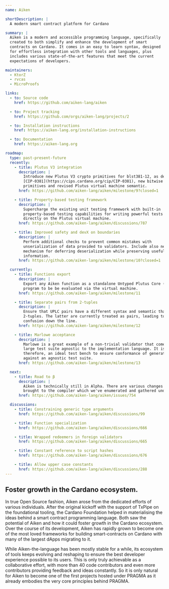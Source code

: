 ```yaml
---
name: Aiken

shortDescription: |
  A modern smart contract platform for Cardano

summary: |
  Aiken is a modern and accessible programming language, specifically
  created to both simplify and enhance the development of smart
  contracts on Cardano. It comes in an easy to learn syntax, designed
  for effortless integration with other tools and languages, plus
  includes various state-of-the-art features that meet the current
  expectations of developers.

maintainers:
  - KtorZ
  - rvcas
  - MicroProofs

links:
  - to: Source code
    href: https://github.com/aiken-lang/aiken

  - to: Project tracking
    href: https://github.com/orgs/aiken-lang/projects/2

  - to: Installation instructions
    href: https://aiken-lang.org/installation-instructions

  - to: Documentation
    href: https://aiken-lang.org

roadmap:
  type: past-present-future
  recently:
    - title: Plutus V3 integration
      description: |
        Introduce new Plutus V3 crypto primitives for blst381-12, as detaild in
        [CIP-0381](https://cips.cardano.org/cip/CIP-0381), new bitwise
        primitives and revised Plutus virtual machine semantic.
      href: https://github.com/aiken-lang/aiken/milestone/9?closed=1

    - title: Property-based testing framework
      description: |
        Supercharge the existing unit testing framework with built-in
        property-based testing capabilities for writing powerful tests executed
        directly on the Plutus virtual machine.
      href: https://github.com/aiken-lang/aiken/discussions/787

    - title: Improved safety and devX on boundaries
      description: |
        Perform additional checks to prevent common mistakes with
        unserialization of data provided to validators. Include also new
        mechanism for deferring deserialization while preserving useful type
        information.
      href: https://github.com/aiken-lang/aiken/milestone/10?closed=1

  currently:
    - title: Functions export
      description: |
        Export any Aiken function as a standalone Untyped Plutus Core (UPLC)
        program to be be evaluated via the virtual machine.
      href: https://github.com/aiken-lang/aiken/milestone/11

    - title: Separate pairs from 2-tuples
      description: |
        Ensure that UPLC pairs have a different syntax and semantic than
        2-tuples. The latter are currently treated as pairs, leading to
        confusion down the line.
      href: https://github.com/aiken-lang/aiken/milestone/12

    - title: Marlowe acceptance
      description: |
        Marlowe is a great example of a non-trivial validator that comes with a
        large test suite agnostic to the implementation language. It is,
        therefore, an ideal test bench to ensure conformance of generated UPLC
        against an agnostic test suite.
      href: https://github.com/aiken-lang/aiken/milestone/13

  next:
    - title: Road to β
      description: |
        Aiken is technically still in Alpha. There are various changes to be
        brought to the compiler which we've enumerated and gathered under a 'Road to Beta'.
      href: https://github.com/aiken-lang/aiken/issues/754

  discussions:
    - title: Constraining generic type arguments
      href: https://github.com/aiken-lang/aiken/discussions/99

    - title: Function specialization
      href: https://github.com/aiken-lang/aiken/discussions/666

    - title: Wrapped redeemers in foreign validators
      href: https://github.com/aiken-lang/aiken/discussions/665

    - title: Constant reference to script hashes
      href: https://github.com/aiken-lang/aiken/discussions/676

    - title: Allow upper case constants
      href: https://github.com/aiken-lang/aiken/discussions/288
---
```


## Foster growth in the Cardano ecosystem.

In true Open Source fashion, Aiken arose from the dedicated efforts of various individuals. After the original kickoff with the support of TxPipe on the foundational tooling, the Cardano Foundation helped in materialising the ideas behind a smart contract programming language. Both saw the potential of Aiken and how it could foster growth in the Cardano ecosystem. Over the course of its development, Aiken has rapidly grown to become one of the most loved frameworks for building smart-contracts on Cardano with many of the largest dApps migrating to it.

While Aiken-the-language has been mostly stable for a while, its ecosystem of tools keeps evolving and reshaping to ensure the best developer experience possible to its users. This is only truly achievable as a collaborative effort, with more than 40 code contributors and even more contributors providing feedback and ideas constantly. So it is only natural for Aiken to become one of the first projects hosted under PRAGMA as it already embodies the very core principles behind PRAGMA.

